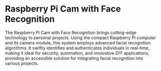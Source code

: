 # Raspberry Pi Cam with Face Recognition
 The Raspberry Pi Cam with Face Recognition brings cutting-edge technology to personal projects. Using the compact Raspberry Pi computer and its camera module, this system employs advanced facial recognition algorithms. It swiftly identifies and authenticates individuals in real-time, making it ideal for security, automation, and innovative DIY applications, providing an accessible solution for integrating facial recognition into various projects.
